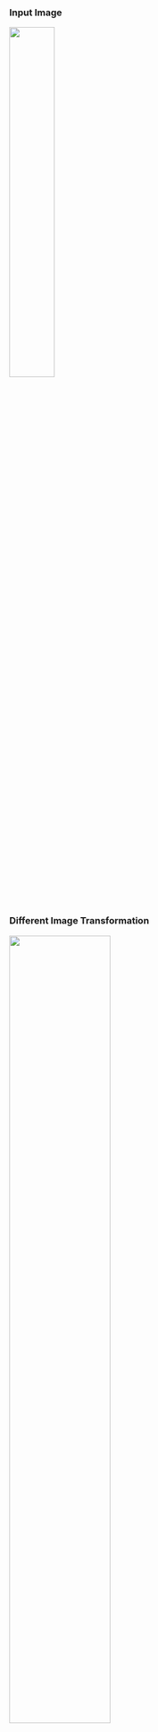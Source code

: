 ### **Input Image**
<img src="https://github.com/ankit-kothari/data_science_journey/blob/master/github_images/inputPS0Q2.jpg" width="40%">

### **Different Image Transformation**
<img src="https://github.com/ankit-kothari/data_science_journey/blob/master/github_images/PS0Q2.png" width="60%">


